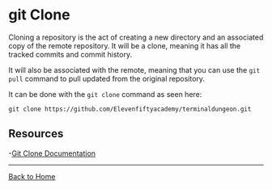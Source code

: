 # git Clone

Cloning a repository is the act of creating a new directory and an associated copy of the remote repository. It will be a clone, meaning it has all the tracked commits and commit history.

It will also be associated with the remote, meaning that you can use the `git pull` command to pull updated from the original repository.

It can be done with the `git clone` command as seen here:

```
git clone https://github.com/Elevenfiftyacademy/terminaldungeon.git
```

## Resources
-[Git Clone Documentation](https://git-scm/com/docs/git-clone)

---
[Back to Home](../Readme.md)